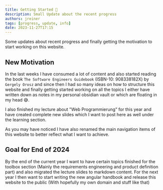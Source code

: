 ```yaml
---
title: Getting Started 🔨
description: Small Update about the recent progress
authors: jreiner
tags: [progress, update, info]
date: 2023-11-27T17:15
---
```


Some updates about recent progress and finally getting the motivation to start working on this website.

<!--truncate-->

## New Motivation

In the last weeks I have consumed a lot of content and also started reading the book `The Software Engineers Guidebook` (ISBN-10: 908338182X) by `Gergely Orosz` and since then I had so many ideas on how to structure this website and finally getting started working on all the topics I either have written down as notes in my personal obsidian vault or which are floating in my head 😅. 

I also finished my lecture about "Web Programmierung" for this year and have created complete new slides which I want to post here as well under the learning section. 

As you may have noticed I have also renamed the main navigation items of this website to better reflect what I want to achieve. 

## Goal for End of 2024

By the end of the current year I want to have certain topics finished for the toolbox section (Mainly the requirements engineering and product definition part) and also migrated the lecture slides to markdown content. For the next year I then want to start writing the new angular handbook and release this website to the public (With hopefully my own domain and stuff like that)